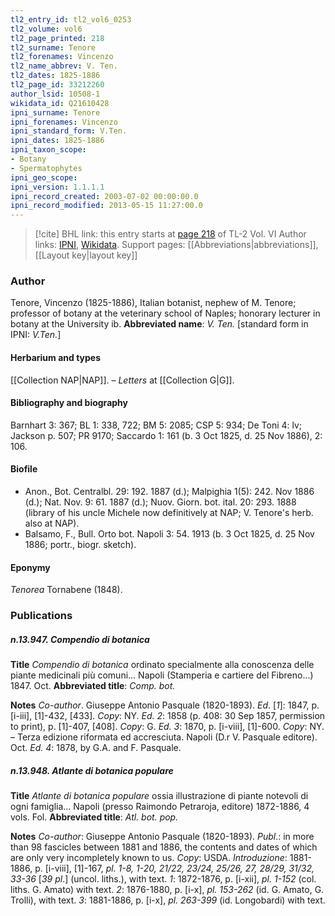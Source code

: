 ```yaml
---
tl2_entry_id: tl2_vol6_0253
tl2_volume: vol6
tl2_page_printed: 218
tl2_surname: Tenore
tl2_forenames: Vincenzo
tl2_name_abbrev: V. Ten.
tl2_dates: 1825-1886
tl2_page_id: 33212260
author_lsid: 10508-1
wikidata_id: Q21610428
ipni_surname: Tenore
ipni_forenames: Vincenzo
ipni_standard_form: V.Ten.
ipni_dates: 1825-1886
ipni_taxon_scope: 
- Botany
- Spermatophytes
ipni_geo_scope: 
ipni_version: 1.1.1.1
ipni_record_created: 2003-07-02 00:00:00.0
ipni_record_modified: 2013-05-15 11:27:00.0
---
```


> [!cite] BHL link: this entry starts at [page 218](https://www.biodiversitylibrary.org/page/33212260) of TL-2 Vol. VI
> Author links: [IPNI](https://www.ipni.org/a/10508-1), [Wikidata](https://www.wikidata.org/wiki/Q21610428). Support pages: [[Abbreviations|abbreviations]], [[Layout key|layout key]]

### Author

Tenore, Vincenzo (1825-1886), Italian botanist, nephew of M. Tenore; professor of botany at the veterinary school of Naples; honorary lecturer in botany at the University ib. 
**Abbreviated name**: *V. Ten.* \[standard form in IPNI: *V.Ten.*\]

#### Herbarium and types

[[Collection NAP|NAP]]. – *Letters* at [[Collection G|G]].

#### Bibliography and biography

Barnhart 3: 367; BL 1: 338, 722; BM 5: 2085; CSP 5: 934; De Toni 4: lv; Jackson p. 507; PR 9170; Saccardo 1: 161 (b. 3 Oct 1825, d. 25 Nov 1886), 2: 106.

#### Biofile

- Anon., Bot. Centralbl. 29: 192. 1887 (d.); Malpighia 1(5): 242. Nov 1886 (d.); Nat. Nov. 9: 61. 1887 (d.); Nuov. Giorn. bot. ital. 20: 293. 1888 (library of his uncle Michele now definitively at NAP; V. Tenore's herb. also at NAP).
- Balsamo, F., Bull. Orto bot. Napoli 3: 54. 1913 (b. 3 Oct 1825, d. 25 Nov 1886; portr., biogr. sketch).

#### Eponymy

*Tenorea* Tornabene (1848).

### Publications

##### n.13.947. Compendio di botanica

**Title**
*Compendio di botanica* ordinato specialmente alla conoscenza delle piante medicinali più comuni... Napoli (Stamperia e cartiere del Fibreno...) 1847. Oct.
**Abbreviated title**: *Comp. bot.*

**Notes**
*Co-author*. Giuseppe Antonio Pasquale (1820-1893).
*Ed*. \[*1*\]: 1847, p. \[i-iii\], \[1\]-432, \[433\]. *Copy*: NY.
*Ed. 2*: 1858 (p. 408: 30 Sep 1857, permission to print), p. \[1\]-407, \[408\]. *Copy*: G.
*Ed. 3*: 1870, p. \[i-viii\], \[1\]-600. *Copy*: NY. – Terza edizione riformata ed accresciuta. Napoli (D.r V. Pasquale editore). Oct.
*Ed. 4*: 1878, by G.A. and F. Pasquale.

##### n.13.948. Atlante di botanica populare

**Title**
*Atlante di botanica populare* ossia illustrazione di piante notevoli di ogni famiglia... Napoli (presso Raimondo Petraroja, editore) 1872-1886, 4 vols. Fol.
**Abbreviated title**: *Atl. bot. pop.*

**Notes**
*Co-author*: Giuseppe Antonio Pasquale (1820-1893).
*Publ*.: in more than 98 fascicles between 1881 and 1886, the contents and dates of which are only very incompletely known to us. *Copy*: USDA.
*Introduzione*: 1881-1886, p. \[i-viii\], \[1\]-167, *pl. 1-8, 1-20, 21/22, 23/24, 25/26, 27, 28/29, 31/32, 33-36* \[*39 pl*.\] (uncol. liths.), with text.
*1*: 1872-1876, p. \[i-xii\], *pl. 1-152* (col. liths. G. Amato) with text.
*2*: 1876-1880, p. \[i-x\], *pl. 153-262* (id. G. Amato, G. Trolli), with text.
*3*: 1881-1886, p. \[i-x\], *pl. 263-399* (id. Longobardi) with text.

